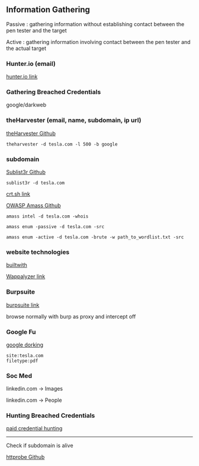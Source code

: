 ## Information Gathering

Passive : gathering information without establishing contact between the pen tester and the target

Active : gathering information involving contact between the pen tester and the actual target

### Hunter.io (email)

[hunter.io link](https://hunter.io/)

### Gathering Breached Credentials

google/darkweb

### theHarvester (email, name, subdomain, ip url)

[theHarvester Github](https://github.com/laramies/theHarvester)

```
theharvester -d tesla.com -l 500 -b google
```

### subdomain

[Sublist3r Github](https://github.com/aboul3la/Sublist3r)

```
sublist3r -d tesla.com
```

<!--certificate searching-->
[crt.sh link](https://crt.sh/) 

[OWASP Amass Github](https://github.com/OWASP/Amass)

```
amass intel -d tesla.com -whois

amass enum -passive -d tesla.com -src

amass enum -active -d tesla.com -brute -w path_to_wordlist.txt -src 
```

### website technologies

[builtwith](https://builtwith.com/)

[Wappalyzer link](https://www.wappalyzer.com/)

### Burpsuite

[burpsuite link](https://portswigger.net/burp/communitydownload)

browse normally with burp as proxy and intercept off

### Google Fu

[google dorking](https://ahrefs.com/blog/google-advanced-search-operators/)

```
site:tesla.com
filetype:pdf
```

### Soc Med

linkedin.com -> Images

linkedin.com -> People

### Hunting Breached Credentials

[paid credential hunting](https://dehashed.com) 

--- 

Check if subdomain is alive 

[httprobe Github](https://github.com/tomnomnom/httprobe)
